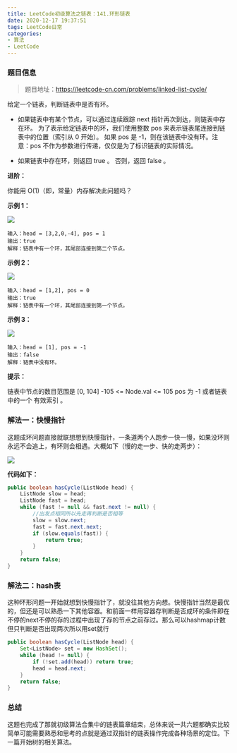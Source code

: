 ```yaml
---
title: LeetCode初级算法之链表：141.环形链表
date: 2020-12-17 19:37:51
tags: LeetCode日常
categories: 
- 算法
- LeetCode
---
```


### 题目信息

> 题目地址：https://leetcode-cn.com/problems/linked-list-cycle/

给定一个链表，判断链表中是否有环。<!--more-->

* 如果链表中有某个节点，可以通过连续跟踪 next 指针再次到达，则链表中存在环。 为了表示给定链表中的环，我们使用整数 pos 来表示链表尾连接到链表中的位置（索引从 0 开始）。 如果 pos 是 -1，则在该链表中没有环。注意：pos 不作为参数进行传递，仅仅是为了标识链表的实际情况。

* 如果链表中存在环，则返回 true 。 否则，返回 false 。 

**进阶：**

你能用 O(1)（即，常量）内存解决此问题吗？

 

**示例 1：**

![](https://gitee-blogimage.oss-cn-beijing.aliyuncs.com/blogImage/%E7%8E%AF%E5%BD%A2%E9%93%BE%E8%A1%A8/t1.png)

```
输入：head = [3,2,0,-4], pos = 1
输出：true
解释：链表中有一个环，其尾部连接到第二个节点。
```



**示例 2：**

![](https://gitee-blogimage.oss-cn-beijing.aliyuncs.com/blogImage/%E7%8E%AF%E5%BD%A2%E9%93%BE%E8%A1%A8/t2.png)

```
输入：head = [1,2], pos = 0
输出：true
解释：链表中有一个环，其尾部连接到第一个节点。
```



**示例 3：**

![](https://gitee-blogimage.oss-cn-beijing.aliyuncs.com/blogImage/%E7%8E%AF%E5%BD%A2%E9%93%BE%E8%A1%A8/t3.png)

```
输入：head = [1], pos = -1
输出：false
解释：链表中没有环。
```



**提示：**

链表中节点的数目范围是 [0, 104]
-105 <= Node.val <= 105
pos 为 -1 或者链表中的一个 有效索引 。



### 解法一：快慢指针

这题成环问题直接就联想想到快慢指针，一条道两个人跑步一快一慢，如果没环则永远不会追上，有环则会相遇。大概如下（慢的走一步、快的走两步）：

![](https://gitee-blogimage.oss-cn-beijing.aliyuncs.com/blogImage/%E7%8E%AF%E5%BD%A2%E9%93%BE%E8%A1%A8/1.gif)

**代码如下：**

```java
public boolean hasCycle(ListNode head) {
    ListNode slow = head;
    ListNode fast = head;
    while (fast != null && fast.next != null) {
    	//出发点相同所以先走再判断是否相等
        slow = slow.next;
        fast = fast.next.next;
        if (slow.equals(fast)) {
            return true;
        }
    }
    return false;
}
```

### 解法二：hash表

这种环形问题一开始就想到快慢指针了，就没往其他方向想。快慢指针当然是最优的，但还是可以熟悉一下其他容器。和前面一样用容器存判断是否成环的条件即在不停的next不停的存的过程中出现了存的节点之前存过。那么可以hashmap计数但只判断是否出现两次所以用set就行

```java
public boolean hasCycle(ListNode head) {
    Set<ListNode> set = new HashSet();
    while (head != null) {
        if (!set.add(head)) return true;
        head = head.next;
    }
    return false;
}
```



### 总结

这题也完成了那就初级算法合集中的链表篇章结束，总体来说一共六题都确实比较简单可能需要熟悉和思考的点就是通过双指针的链表操作完成各种场景的定位。下一篇开始树的相关算法。

